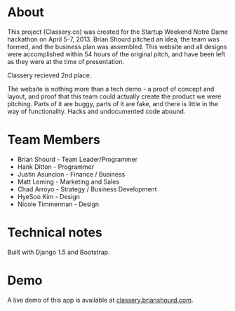 About
=====

This project (Classery.co) was created for the Startup Weekend Notre
Dame hackathon on April 5-7, 2013. Brian Shourd pitched an idea, the
team was formed, and the business plan was assembled. This website and
all designs were accomplished within 54 hours of the original pitch, and
have been left as they were at the time of presentation.

Classery recieved 2nd place.

The website is nothing more than a tech demo - a proof of concept and
layout, and proof that this team could actually create the product we
were pitching. Parts of it are buggy, parts of it are fake, and there is
little in the way of functionality. Hacks and undocumented code abound.

Team Members
============

* Brian Shourd - Team Leader/Programmer
* Hank Ditton - Programmer
* Justin Asuncion - Finance / Business 
* Matt Leming - Marketing and Sales
* Chad Arroyo - Strategy / Business Development
* HyeSoo Kim - Design 
* Nicole Timmerman - Design

Technical notes
===============

Built with Django 1.5 and Bootstrap.

Demo
====

A live demo of this app is available at
[classery.brianshourd.com](classery.brianshourd.com).

